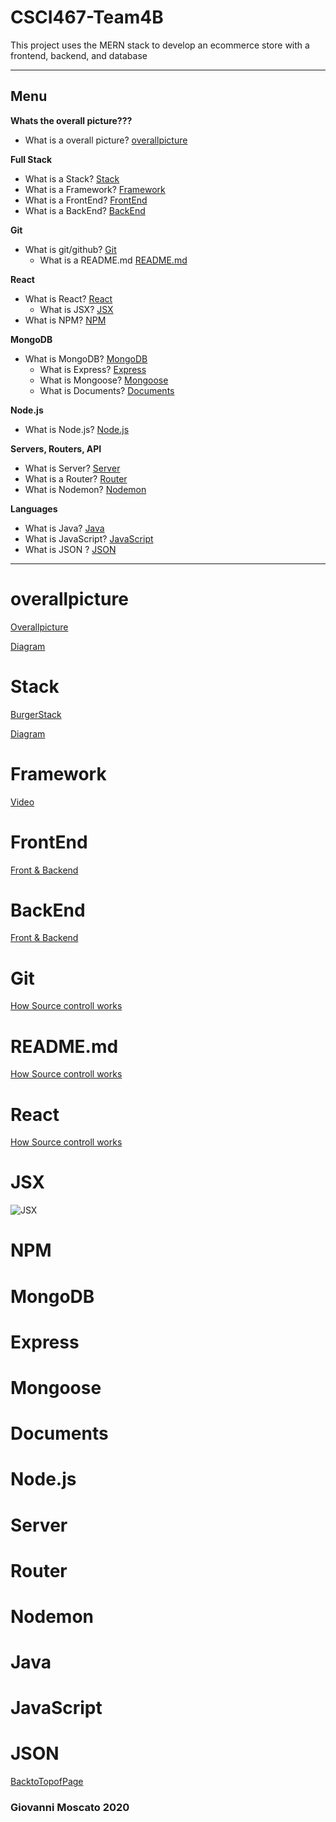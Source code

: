 # CSCI467-Team4B

This project uses the MERN stack to develop an ecommerce store with a frontend, backend, and database

***********************************************************************************************************************************************



## Menu
**Whats the overall picture???**
- What is a overall picture? [overallpicture](#overallpicture)


**Full Stack**
- What is a Stack? [Stack](#Stack)
- What is a Framework? [Framework](#Framework)
- What is a FrontEnd? [FrontEnd](#FrontEnd)
- What is a BackEnd? [BackEnd](#BackEnd)


**Git**
- What is git/github? [Git](#Git)
  - What is a README.md [README.md](#README.md)
  


**React**
- What is React? [React](#React)
  - What is JSX? [JSX](#JSX)
- What is NPM? [NPM](#NPM)
  



**MongoDB**
- What is MongoDB? [MongoDB](#MongoDB)
  - What is Express? [Express](#Express)
  - What is Mongoose? [Mongoose](#Mongoose)
  - What is Documents? [Documents](#Documents)



**Node.js**
- What is Node.js? [Node.js](#Node.js)



**Servers, Routers, API**
- What is Server? [Server](#Server)
- What is a Router? [Router](#Router)
- What is Nodemon? [Nodemon](#Nodemon)


**Languages**
- What is Java? [Java](#Java)
- What is JavaScript? [JavaScript](#JavaScript)
- What is JSON ? [JSON](#JSON)





***********************************************************************************************************************************************
 



# overallpicture

[Overallpicture](https://www.mongodb.com/mern-stack)

[Diagram](https://webassets.mongodb.com/_com_assets/cms/mern-stack-b9q1kbudz0.png)



# Stack

[BurgerStack](https://www.thesoftwareguild.com/blog/build-your-own-technology-stack/)

[Diagram](https://coggle.it/diagram/V7jWVHrkbbVB-0OZ/t/full-stack-web-developer)


# Framework

[Video](https://www.youtube.com/watch?v=gq4S-ovWVlM)


# FrontEnd

[Front & Backend](https://blog.hyperiondev.com/index.php/2019/04/17/infographic-front-end-vs-back-end-web-development/)

# BackEnd

[Front & Backend](https://blog.hyperiondev.com/index.php/2019/04/17/infographic-front-end-vs-back-end-web-development/)

# Git
[How Source controll works](https://livablesoftware.com/development-process-in-github-basic-infographic/)

# README.md

[How Source controll works]( https://www.makeareadme.com/ )



# React

[How Source controll works]( https://www.edureka.co/blog/what-is-react/)


# JSX

![JSX](https://d1jnx9ba8s6j9r.cloudfront.net/blog/wp-content/uploads/2017/08/jsx-2.png)

# NPM

  




# MongoDB


# Express


# Mongoose


# Documents




# Node.js




# Server


# Router


# Nodemon



# Java


# JavaScript


# JSON




[BacktoTopofPage](#Menu)

### Giovanni Moscato 2020
